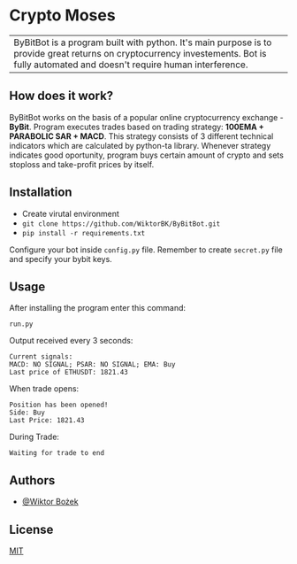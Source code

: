 
# Crypto Moses
<table>
<tr>
<td>
  ByBitBot is a program built with python. It's main purpose is to provide great returns on cryptocurrency investements. Bot is fully automated and doesn't require human interference.
</td>
</tr>
</table>


## How does it work?
  ByBitBot works on the basis of a popular online cryptocurrency exchange - **ByBit**. Program executes trades based on trading strategy: **100EMA + PARABOLIC SAR + MACD**. This strategy consists of 3 different technical indicators which are calculated by python-ta library. Whenever strategy indicates good oportunity, program buys certain amount of crypto and sets stoploss and take-profit prices by itself.



## Installation

- Create virutal environment
- `git clone https://github.com/WiktorBK/ByBitBot.git`
- `pip install -r requirements.txt`

Configure your bot inside `config.py` file. Remember to create `secret.py` file and specify your bybit keys.

## Usage

After installing the program enter this command:

`run.py`

Output received every 3 seconds:

~~~
Current signals:
MACD: NO SIGNAL; PSAR: NO SIGNAL; EMA: Buy
Last price of ETHUSDT: 1821.43
~~~

When trade opens:
~~~
Position has been opened!
Side: Buy
Last Price: 1821.43
~~~

During Trade:

```
Waiting for trade to end
```

## Authors

- [@Wiktor Bożek](https://www.github.com/WiktorBK)

## License

[MIT](https://github.com/WiktorBK/ByBitBot/blob/master/LICENSE)